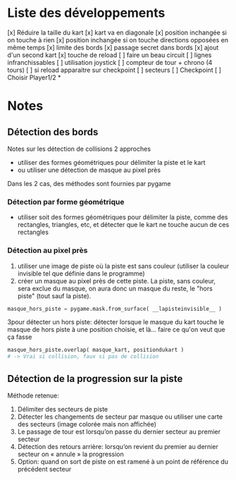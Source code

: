 # Liste des développements
[x] Réduire la taille du kart
[x] kart va en diagonale
[x] position inchangée si on touche à rien
[x] position inchangée si on touche directions opposées en même temps
[x] limite des bords
[x] passage secret dans bords
[x] ajout d'un second kart
[x] touche de reload
[ ] faire un beau circuit
[ ] lignes infranchissables
[ ] utilisation joystick
[ ] compteur de tour + chrono (4 tours)
[ ] si reload apparaitre sur checkpoint
[ ] secteurs
[ ] Checkpoint
[ ] Choisir Player1/2
*
# Notes #
## Détection des bords
Notes sur les détection de collisions
2 approches
- utiliser des formes géométriques pour délimiter la piste et le kart
- ou utiliser une détection de masque au pixel près

Dans les 2 cas, des méthodes sont fournies par pygame
 
### Détection par forme géométrique 
- utiliser soit des formes géométriques pour délimiter la piste, comme des rectangles, triangles, etc, et détecter que le kart ne touche aucun de ces rectangles


### Détection au pixel près
1. utiliser une image de piste où la piste est sans couleur (utiliser la couleur invisible tel que définie dans le programme)
2. créer un masque au pixel près de cette piste. La piste, sans couleur, sera exclue du masque, on aura donc un masque du reste, le "hors piste" (tout sauf la piste).
```python
masque_hors_piste = pygame.mask.from_surface( __lapisteinvisible__ )
```
3pour détecter un hors piste: détecter lorsque le masque du kart touche le masque de hors piste à une position choisie, et là... faire ce qu'on veut que ça fasse
```python
masque_hors_piste.overlap( masque_kart, positiondukart )
# -> Vrai si collision, faux si pas de collision
```

## Détection de la progression sur la piste

Méthode retenue: 
1. Délimiter des secteurs de piste
2. Détecter les changements de secteur par masque ou utiliser une carte des secteurs (image colorée mais non affichée)
3. Le passage de tour est lorsqu’on passe du dernier secteur au premier secteur
4. Détection des retours arrière: lorsqu’on revient du premier au dernier secteur on « annule » la progression
5. Option: quand on sort de piste on est ramené à un point de référence du précédent secteur 